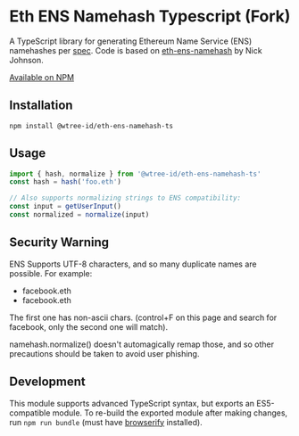 # Eth ENS Namehash Typescript (Fork)

A TypeScript library for generating Ethereum Name Service (ENS) namehashes per [spec](https://github.com/ethereum/EIPs/issues/137). Code is based on [eth-ens-namehash](https://github.com/Arachnid/eth-ens-namehash) by Nick Johnson.

[Available on NPM](https://www.npmjs.com/package/@wtree-id/eth-ens-namehash-ts)

## Installation

`npm install @wtree-id/eth-ens-namehash-ts`

## Usage

```typescript
import { hash, normalize } from '@wtree-id/eth-ens-namehash-ts'
const hash = hash('foo.eth')

// Also supports normalizing strings to ENS compatibility:
const input = getUserInput()
const normalized = normalize(input)
```

## Security Warning

ENS Supports UTF-8 characters, and so many duplicate names are possible. For example:

- faceboоk.eth
- facebook.eth

The first one has non-ascii chars. (control+F on this page and search for facebook, only the second one will match).

namehash.normalize() doesn't automagically remap those, and so other precautions should be taken to avoid user phishing.

## Development

This module supports advanced TypeScript syntax, but exports an ES5-compatible module. To re-build the exported module after making changes, run `npm run bundle` (must have [browserify](http://browserify.org/) installed).

